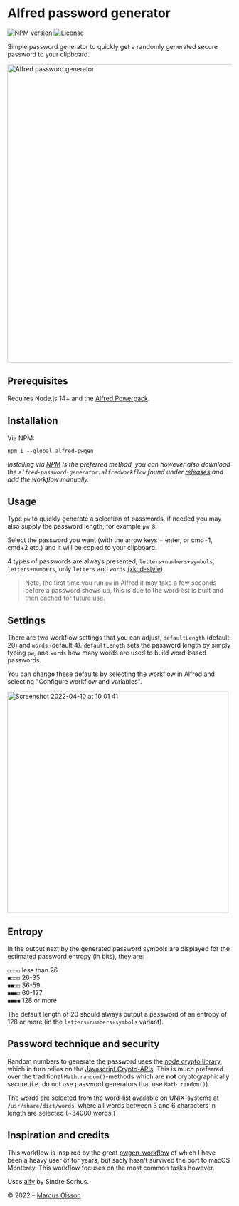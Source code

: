# Alfred password generator

[![NPM version](https://img.shields.io/npm/v/alfred-pwgen?style=flat-square)](https://www.npmjs.com/package/alfred-pwgen)
[![License](https://img.shields.io/github/license/olssonm/alfred-password-generator?style=flat-square)](license)

Simple password generator to quickly get a randomly generated secure password to your clipboard.

<img width="670" alt="Alfred password generator" src="https://user-images.githubusercontent.com/907114/162584393-65357099-d787-4170-978f-c719fd945fbb.png">

## Prerequisites

Requires Node.js 14+ and the [Alfred Powerpack](https://www.alfredapp.com/powerpack/).

## Installation

Via NPM:

`npm i --global alfred-pwgen`

*Installing via [NPM](https://www.npmjs.com/package/alfred-pwgen) is the preferred method, you can however also download the `alfred-password-generator.alfredworkflow` found under [releases](https://github.com/olssonm/alfred-password-generator/releases) and add the workflow manually.*

## Usage

Type `pw` to quickly generate a selection of passwords, if needed you may also supply the password length, for example `pw 8`. 

Select the password you want (with the arrow keys + enter, or cmd+1, cmd+2 etc.) and it will be copied to your clipboard.

4 types of passwords are always presented; `letters+numbers+symbols`, `letters+numbers`, only `letters` and `words` [(xkcd-style](https://xkcd.com/936/)).

>Note, the first time you run `pw` in Alfred it may take a few seconds before a password shows up, this is due to the word-list is built and then cached for future use. 

## Settings

There are two workflow settings that you can adjust, `defaultLength` (default: 20) and `words` (default 4). `defaultLength` sets the password length by simply typing `pw`, and `words` how many words are used to build word-based passwords.

You can change these defaults by selecting the workflow in Alfred and selecting "Configure workflow and variables".

<img width="497" alt="Screenshot 2022-04-10 at 10 01 41" src="https://user-images.githubusercontent.com/907114/162608652-08574a4c-18cd-4970-9ea8-71d182041438.png">


## Entropy

In the output next by the generated password symbols are displayed for the estimated password entropy (in bits), they are:

`◻◻◻◻` less than 26  
`◼◻◻◻` 26-35  
`◼◼◻◻` 36-59  
`◼◼◼◻` 60-127  
`◼◼◼◼` 128 or more

The default length of 20 should always output a password of an entropy of 128 or more (in the `letters+numbers+symbols` variant).

## Password technique and security

Random numbers to generate the password uses the [node crypto library](https://nodejs.org/api/crypto.html), which in turn relies on the [Javascript Crypto-APIs](https://developer.mozilla.org/en-US/docs/Web/API/Crypto). This is much preferred over the traditional `Math.random()`-methods which are **not** cryptographically secure (i.e. do not use password generators that use `Math.random()`).

The words are selected from the word-list available on UNIX-systems at `/usr/share/dict/words`, where all words between 3 and 6 characters in length are selected (~34000 words.)

## Inspiration and credits

This workflow is inspired by the great [pwgen-workflow](https://github.com/deanishe/alfred-pwgen) of which I have been a heavy user of for years, but sadly hasn't survived the port to macOS Monterey. This workflow focuses on the most common tasks however.

Uses [alfy](https://github.com/sindresorhus/alfy) by Sindre Sorhus.

&copy; 2022 – [Marcus Olsson](https://marcusolsson.me)
